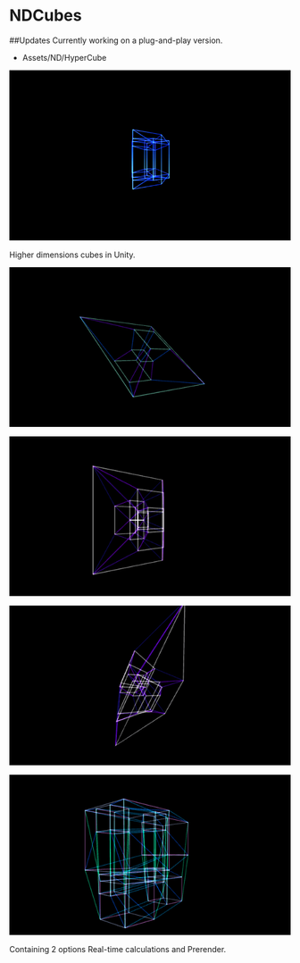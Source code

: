 # NDCubes

##Updates
Currently working on a plug-and-play version.
- Assets/ND/HyperCube

![4D](gifs/5d_3.gif)

Higher dimensions cubes in Unity.

![4D](gifs/4d_1.gif)

![5D](gifs/5d_1.gif)

![5D](gifs/5d_2.gif)

![6D](gifs/6d_1.gif)

Containing 2 options
Real-time calculations and Prerender.
